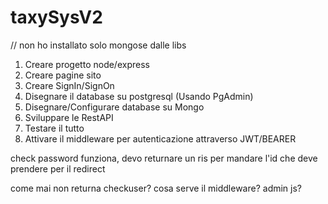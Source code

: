 # taxySysV2

// non ho installato solo mongose dalle libs


1) Creare progetto node/express
2) Creare pagine sito
3) Creare SignIn/SignOn
4) Disegnare il database su postgresql (Usando PgAdmin)
5) Disegnare/Configurare database su Mongo
6) Sviluppare le RestAPI
7) Testare il tutto
8) Attivare il middleware per autenticazione attraverso JWT/BEARER


check password funziona, devo returnare un ris per mandare l'id che deve prendere per il redirect


come mai non returna checkuser?
cosa serve il middleware?
admin js?
